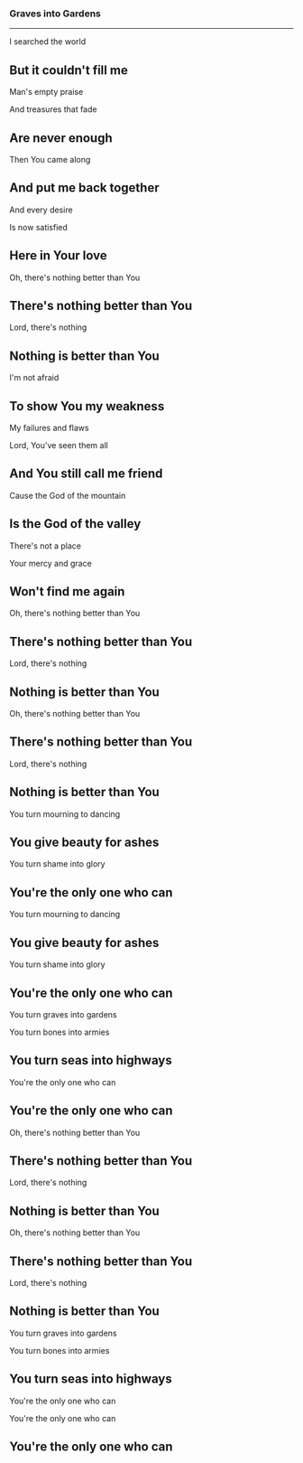 ### Graves into Gardens <!-- .element: class="lyrics" -->
---
I searched the world

But it couldn't fill me
---
Man's empty praise

And treasures that fade

Are never enough
---
Then You came along

And put me back together
---
And every desire

Is now satisfied

Here in Your love
---
Oh, there's nothing better than You

There's nothing better than You
---
Lord, there's nothing

Nothing is better than You
---
I'm not afraid

To show You my weakness
---
My failures and flaws

Lord, You've seen them all

And You still call me friend
---
Cause the God of the mountain

Is the God of the valley
---
There's not a place

Your mercy and grace

Won't find me again
---
Oh, there's nothing better than You

There's nothing better than You
---
Lord, there's nothing

Nothing is better than You
---
Oh, there's nothing better than You

There's nothing better than You
---
Lord, there's nothing

Nothing is better than You
---
You turn mourning to dancing

You give beauty for ashes
---
You turn shame into glory

You're the only one who can
---
You turn mourning to dancing

You give beauty for ashes
---
You turn shame into glory

You're the only one who can
---
You turn graves into gardens

You turn bones into armies

You turn seas into highways
---
You're the only one who can

You're the only one who can
---
Oh, there's nothing better than You

There's nothing better than You
---
Lord, there's nothing

Nothing is better than You
---
Oh, there's nothing better than You

There's nothing better than You
---
Lord, there's nothing

Nothing is better than You
---
You turn graves into gardens

You turn bones into armies

You turn seas into highways
---
You're the only one who can

You're the only one who can

You're the only one who can
---

